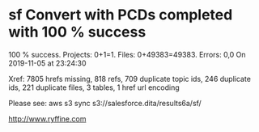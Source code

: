 # sf Convert with PCDs completed with 100 % success

100 % success. Projects: 0+1=1.  Files: 0+49383=49383. Errors: 0,0  On 2019-11-05 at 23:24:30

Xref: 7805 hrefs missing, 818 refs, 709 duplicate topic ids, 246 duplicate ids, 221 duplicate files, 3 tables, 1 href url encoding

Please see: aws s3 sync s3://salesforce.dita/results6a/sf/

http://www.ryffine.com
